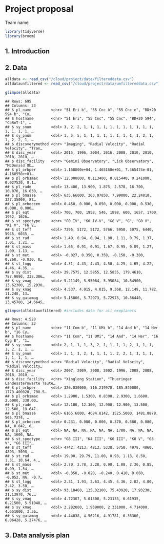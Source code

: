 Project proposal
================
Team name

``` r
library(tidyverse)
library(broom)
```

## 1. Introduction

## 2. Data

``` r
alldata <- read_csv("/cloud/project/data/filtereddata.csv")
alldataunfiltered <- read_csv("/cloud/project/data/unfiltereddata.csv")

glimpse(alldata)
```

    ## Rows: 695
    ## Columns: 23
    ## $ pl_name         <chr> "51 Eri b", "55 Cnc b", "55 Cnc e", "BD+20 594 b", "Co…
    ## $ hostname        <chr> "51 Eri", "55 Cnc", "55 Cnc", "BD+20 594", "CoRoT-1", …
    ## $ sy_snum         <dbl> 3, 2, 2, 1, 1, 1, 1, 1, 1, 1, 1, 1, 1, 1, 1, 1, 1, 1, …
    ## $ sy_pnum         <dbl> 1, 5, 5, 1, 1, 1, 1, 1, 1, 1, 1, 1, 2, 1, 1, 2, 2, 1, …
    ## $ discoverymethod <chr> "Imaging", "Radial Velocity", "Radial Velocity", "Tran…
    ## $ disc_year       <dbl> 2015, 1996, 2004, 2016, 2008, 2010, 2010, 2010, 2010, …
    ## $ disc_facility   <chr> "Gemini Observatory", "Lick Observatory", "McDonald Ob…
    ## $ pl_orbper       <dbl> 1.168800e+04, 1.465160e+01, 7.365474e-01, 4.168550e+01…
    ## $ pl_orbsmax      <dbl> 12.000000, 0.113400, 0.015440, 0.241000, 0.027520, 0.1…
    ## $ pl_rade         <dbl> 13.400, 13.900, 1.875, 2.578, 16.700, 10.870, 16.030, …
    ## $ pl_bmasse       <dbl> 635.66000, 263.97850, 7.99000, 22.24810, 327.35000, 87…
    ## $ pl_orbeccen     <dbl> 0.450, 0.000, 0.050, 0.000, 0.000, 0.530, 0.000, 0.000…
    ## $ pl_eqt          <dbl> 700, 700, 1958, 546, 1898, 600, 1657, 1700, 1952, 1626…
    ## $ st_spectype     <chr> "F0 IV", "K0 IV-V", "G8 V", "G", "G0 V", "K1 V", "F6 V…
    ## $ st_teff         <dbl> 7295, 5172, 5172, 5766, 5950, 5075, 6440, 5945, 6035, …
    ## $ st_rad          <dbl> 1.49, 0.94, 0.94, 1.08, 1.11, 0.79, 1.37, 1.01, 1.21, …
    ## $ st_mass         <dbl> 1.65, 0.91, 0.91, 1.67, 0.95, 0.89, 1.27, 1.09, 1.13, …
    ## $ st_met          <dbl> -0.027, 0.350, 0.350, -0.150, -0.300, 0.260, -0.030, 0…
    ## $ st_logg         <dbl> 4.31, 4.43, 4.43, 4.50, 4.25, 4.65, 4.22, 4.46, 4.35, …
    ## $ sy_dist         <dbl> 29.7575, 12.5855, 12.5855, 179.4610, 787.9090, 338.386…
    ## $ sy_vmag         <dbl> 5.21149, 5.95084, 5.95084, 10.84900, 13.62300, 15.2930…
    ## $ sy_kmag         <dbl> 4.537, 4.015, 4.015, 9.368, 12.149, 11.782, 11.248, 13…
    ## $ sy_gaiamag      <dbl> 5.15806, 5.72973, 5.72973, 10.86440, 13.45700, 14.6645…

``` r
glimpse(alldataunfiltered) #includes data for all exoplanets
```

    ## Rows: 4,528
    ## Columns: 23
    ## $ pl_name         <chr> "11 Com b", "11 UMi b", "14 And b", "14 Her b", "16 Cy…
    ## $ hostname        <chr> "11 Com", "11 UMi", "14 And", "14 Her", "16 Cyg B", "1…
    ## $ sy_snum         <dbl> 2, 1, 1, 1, 3, 2, 1, 1, 1, 1, 2, 1, 1, 1, 1, 2, 1, 1, …
    ## $ sy_pnum         <dbl> 1, 1, 1, 2, 1, 1, 1, 1, 2, 2, 1, 1, 1, 1, 1, 1, 1, 1, …
    ## $ discoverymethod <chr> "Radial Velocity", "Radial Velocity", "Radial Velocity…
    ## $ disc_year       <dbl> 2007, 2009, 2008, 2002, 1996, 2008, 2008, 2018, 2010, …
    ## $ disc_facility   <chr> "Xinglong Station", "Thueringer Landessternwarte Taute…
    ## $ pl_orbper       <dbl> 326.030000, 516.219970, 185.840000, 1773.400020, 798.5…
    ## $ pl_orbsmax      <dbl> 1.2900, 1.5300, 0.8300, 2.9300, 1.6600, 2.6000, 330.00…
    ## $ pl_rade         <dbl> 12.100, 12.300, 12.900, 12.900, 13.500, 12.500, 18.647…
    ## $ pl_bmasse       <dbl> 6165.6000, 4684.8142, 1525.5000, 1481.0878, 565.7374, …
    ## $ pl_orbeccen     <dbl> 0.231, 0.080, 0.000, 0.370, 0.680, 0.080, NA, 0.042, 0…
    ## $ pl_eqt          <dbl> NA, NA, NA, NA, NA, NA, 1700, NA, NA, NA, NA, 1600, NA…
    ## $ st_spectype     <chr> "G8 III", "K4 III", "K0 III", "K0 V", "G3 V", "G6 III"…
    ## $ st_teff         <dbl> 4742, 4213, 4813, 5338, 5750, 4979, 4060, 4893, 5098, …
    ## $ st_rad          <dbl> 19.00, 29.79, 11.00, 0.93, 1.13, 8.50, 1.31, 10.64, 4.…
    ## $ st_mass         <dbl> 2.70, 2.78, 2.20, 0.90, 1.08, 2.30, 0.85, 0.99, 1.54, …
    ## $ st_met          <dbl> -0.350, -0.020, -0.240, 0.410, 0.060, -0.052, NA, -0.7…
    ## $ st_logg         <dbl> 2.31, 1.93, 2.63, 4.45, 4.36, 2.82, 4.00, 2.42, 3.50, …
    ## $ sy_dist         <dbl> 93.18460, 125.32100, 75.43920, 17.93230, 21.13970, 76.…
    ## $ sy_vmag         <dbl> 4.72307, 5.01300, 5.23133, 6.61935, 6.21500, 5.51048, …
    ## $ sy_kmag         <dbl> 2.282000, 1.939000, 2.331000, 4.714000, 4.651000, 3.36…
    ## $ sy_gaiamag      <dbl> 4.44038, 4.56216, 4.91781, 6.38300, 6.06428, 5.27476, …

## 3. Data analysis plan
